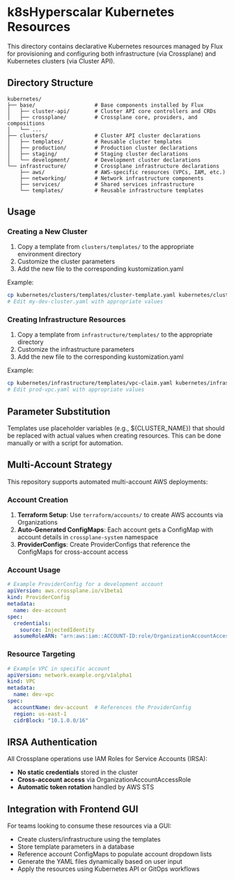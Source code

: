 # k8sHyperscalar Kubernetes Resources

This directory contains declarative Kubernetes resources managed by Flux for provisioning and configuring both infrastructure (via Crossplane) and Kubernetes clusters (via Cluster API).

## Directory Structure

```
kubernetes/
├── base/                   # Base components installed by Flux
│   ├── cluster-api/        # Cluster API core controllers and CRDs
│   ├── crossplane/         # Crossplane core, providers, and compositions
│   └── ...
├── clusters/               # Cluster API cluster declarations
│   ├── templates/          # Reusable cluster templates
│   ├── production/         # Production cluster declarations
│   ├── staging/            # Staging cluster declarations
│   └── development/        # Development cluster declarations
└── infrastructure/         # Crossplane infrastructure declarations
    ├── aws/                # AWS-specific resources (VPCs, IAM, etc.)
    ├── networking/         # Network infrastructure components
    ├── services/           # Shared services infrastructure
    └── templates/          # Reusable infrastructure templates
```

## Usage

### Creating a New Cluster

1. Copy a template from `clusters/templates/` to the appropriate environment directory
2. Customize the cluster parameters
3. Add the new file to the corresponding kustomization.yaml

Example:
```bash
cp kubernetes/clusters/templates/cluster-template.yaml kubernetes/clusters/development/my-dev-cluster.yaml
# Edit my-dev-cluster.yaml with appropriate values
```

### Creating Infrastructure Resources

1. Copy a template from `infrastructure/templates/` to the appropriate directory
2. Customize the infrastructure parameters
3. Add the new file to the corresponding kustomization.yaml

Example:
```bash
cp kubernetes/infrastructure/templates/vpc-claim.yaml kubernetes/infrastructure/aws/vpc/prod-vpc.yaml
# Edit prod-vpc.yaml with appropriate values
```

## Parameter Substitution

Templates use placeholder variables (e.g., ${CLUSTER_NAME}) that should be replaced with actual values when creating resources. This can be done manually or with a script for automation.

## Multi-Account Strategy

This repository supports automated multi-account AWS deployments:

### Account Creation
1. **Terraform Setup**: Use `terraform/accounts/` to create AWS accounts via Organizations
2. **Auto-Generated ConfigMaps**: Each account gets a ConfigMap with account details in `crossplane-system` namespace
3. **ProviderConfigs**: Create ProviderConfigs that reference the ConfigMaps for cross-account access

### Account Usage
```yaml
# Example ProviderConfig for a development account
apiVersion: aws.crossplane.io/v1beta1
kind: ProviderConfig
metadata:
  name: dev-account
spec:
  credentials:
    source: InjectedIdentity
  assumeRoleARN: "arn:aws:iam::ACCOUNT-ID:role/OrganizationAccountAccessRole"
```

### Resource Targeting
```yaml
# Example VPC in specific account
apiVersion: network.example.org/v1alpha1
kind: VPC
metadata:
  name: dev-vpc
spec:
  accountName: dev-account  # References the ProviderConfig
  region: us-east-1
  cidrBlock: "10.1.0.0/16"
```

## IRSA Authentication

All Crossplane operations use IAM Roles for Service Accounts (IRSA):
- **No static credentials** stored in the cluster
- **Cross-account access** via OrganizationAccountAccessRole
- **Automatic token rotation** handled by AWS STS

## Integration with Frontend GUI

For teams looking to consume these resources via a GUI:
- Create clusters/infrastructure using the templates
- Store template parameters in a database
- Reference account ConfigMaps to populate account dropdown lists
- Generate the YAML files dynamically based on user input
- Apply the resources using Kubernetes API or GitOps workflows
